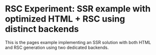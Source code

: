 # RSC Experiment: SSR example with optimized HTML + RSC using distinct backends

This is the pages example implementing an SSR solution with both HTML and RSC generation using two dedicated backends.
